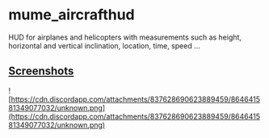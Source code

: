 # mume_aircrafthud
HUD for airplanes and helicopters with measurements such as height, horizontal and vertical inclination, location, time, speed ...

## <ins>Screenshots

![https://cdn.discordapp.com/attachments/837628690623889459/864641581349077032/unknown.png](https://cdn.discordapp.com/attachments/837628690623889459/864641581349077032/unknown.png)
